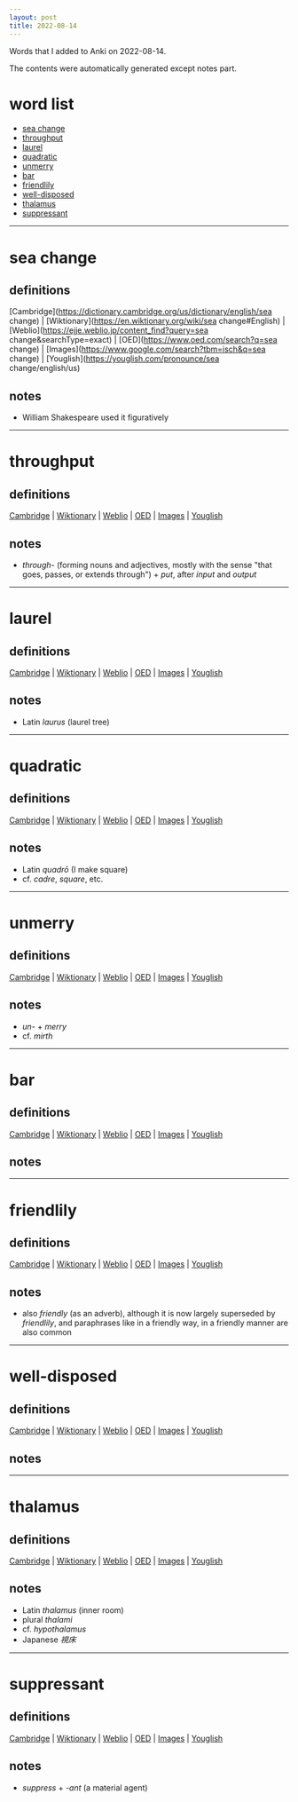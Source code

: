 ```yaml
---
layout: post
title: 2022-08-14
---
```


Words that I added to Anki on 2022-08-14.

The contents were automatically generated except notes part.
# word list
- [sea change](#sea-change)
- [throughput](#throughput)
- [laurel](#laurel)
- [quadratic](#quadratic)
- [unmerry](#unmerry)
- [bar](#bar)
- [friendlily](#friendlily)
- [well-disposed](#well-disposed)
- [thalamus](#thalamus)
- [suppressant](#suppressant)

---

# sea change
## definitions
[Cambridge](https://dictionary.cambridge.org/us/dictionary/english/sea change)
|
[Wiktionary](https://en.wiktionary.org/wiki/sea change#English)
|
[Weblio](https://ejje.weblio.jp/content_find?query=sea change&searchType=exact)
|
[OED](https://www.oed.com/search?q=sea change)
|
[Images](https://www.google.com/search?tbm=isch&q=sea change)
|
[Youglish](https://youglish.com/pronounce/sea change/english/us)

## notes
- William Shakespeare used it figuratively

---

# throughput
## definitions
[Cambridge](https://dictionary.cambridge.org/us/dictionary/english/throughput)
|
[Wiktionary](https://en.wiktionary.org/wiki/throughput#English)
|
[Weblio](https://ejje.weblio.jp/content_find?query=throughput&searchType=exact)
|
[OED](https://www.oed.com/search?q=throughput)
|
[Images](https://www.google.com/search?tbm=isch&q=throughput)
|
[Youglish](https://youglish.com/pronounce/throughput/english/us)

## notes
- *through-* (forming nouns and adjectives, mostly with the sense "that goes, passes, or extends through") + *put*, after *input* and *output*

---

# laurel
## definitions
[Cambridge](https://dictionary.cambridge.org/us/dictionary/english/laurel)
|
[Wiktionary](https://en.wiktionary.org/wiki/laurel#English)
|
[Weblio](https://ejje.weblio.jp/content_find?query=laurel&searchType=exact)
|
[OED](https://www.oed.com/search?q=laurel)
|
[Images](https://www.google.com/search?tbm=isch&q=laurel)
|
[Youglish](https://youglish.com/pronounce/laurel/english/us)

## notes
- Latin *laurus* (laurel tree)

---

# quadratic
## definitions
[Cambridge](https://dictionary.cambridge.org/us/dictionary/english/quadratic)
|
[Wiktionary](https://en.wiktionary.org/wiki/quadratic#English)
|
[Weblio](https://ejje.weblio.jp/content_find?query=quadratic&searchType=exact)
|
[OED](https://www.oed.com/search?q=quadratic)
|
[Images](https://www.google.com/search?tbm=isch&q=quadratic)
|
[Youglish](https://youglish.com/pronounce/quadratic/english/us)

## notes
- Latin *quadrō* (I make square)
- cf. *cadre*, *square*, etc.

---

# unmerry
## definitions
[Cambridge](https://dictionary.cambridge.org/us/dictionary/english/unmerry)
|
[Wiktionary](https://en.wiktionary.org/wiki/unmerry#English)
|
[Weblio](https://ejje.weblio.jp/content_find?query=unmerry&searchType=exact)
|
[OED](https://www.oed.com/search?q=unmerry)
|
[Images](https://www.google.com/search?tbm=isch&q=unmerry)
|
[Youglish](https://youglish.com/pronounce/unmerry/english/us)

## notes
- *un-* + *merry*
- cf. *mirth*

---

# bar
## definitions
[Cambridge](https://dictionary.cambridge.org/us/dictionary/english/bar)
|
[Wiktionary](https://en.wiktionary.org/wiki/bar#English)
|
[Weblio](https://ejje.weblio.jp/content_find?query=bar&searchType=exact)
|
[OED](https://www.oed.com/search?q=bar)
|
[Images](https://www.google.com/search?tbm=isch&q=bar)
|
[Youglish](https://youglish.com/pronounce/bar/english/us)

## notes

---

# friendlily
## definitions
[Cambridge](https://dictionary.cambridge.org/us/dictionary/english/friendlily)
|
[Wiktionary](https://en.wiktionary.org/wiki/friendlily#English)
|
[Weblio](https://ejje.weblio.jp/content_find?query=friendlily&searchType=exact)
|
[OED](https://www.oed.com/search?q=friendlily)
|
[Images](https://www.google.com/search?tbm=isch&q=friendlily)
|
[Youglish](https://youglish.com/pronounce/friendlily/english/us)

## notes
- also *friendly* (as an adverb), although it is now largely superseded by *friendlily*, and paraphrases like in a friendly way, in a friendly manner are also common

---

# well-disposed
## definitions
[Cambridge](https://dictionary.cambridge.org/us/dictionary/english/well-disposed)
|
[Wiktionary](https://en.wiktionary.org/wiki/well-disposed#English)
|
[Weblio](https://ejje.weblio.jp/content_find?query=well-disposed&searchType=exact)
|
[OED](https://www.oed.com/search?q=well-disposed)
|
[Images](https://www.google.com/search?tbm=isch&q=well-disposed)
|
[Youglish](https://youglish.com/pronounce/well-disposed/english/us)

## notes

---

# thalamus
## definitions
[Cambridge](https://dictionary.cambridge.org/us/dictionary/english/thalamus)
|
[Wiktionary](https://en.wiktionary.org/wiki/thalamus#English)
|
[Weblio](https://ejje.weblio.jp/content_find?query=thalamus&searchType=exact)
|
[OED](https://www.oed.com/search?q=thalamus)
|
[Images](https://www.google.com/search?tbm=isch&q=thalamus)
|
[Youglish](https://youglish.com/pronounce/thalamus/english/us)

## notes
- Latin *thalamus* (inner room)
- plural *thalami*
- cf. *hypothalamus*
- Japanese *視床*

---

# suppressant
## definitions
[Cambridge](https://dictionary.cambridge.org/us/dictionary/english/suppressant)
|
[Wiktionary](https://en.wiktionary.org/wiki/suppressant#English)
|
[Weblio](https://ejje.weblio.jp/content_find?query=suppressant&searchType=exact)
|
[OED](https://www.oed.com/search?q=suppressant)
|
[Images](https://www.google.com/search?tbm=isch&q=suppressant)
|
[Youglish](https://youglish.com/pronounce/suppressant/english/us)

## notes
- *suppress* + *-ant* (a material agent)


